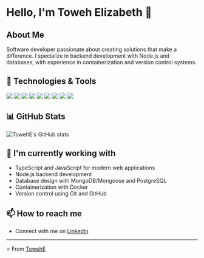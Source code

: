 # Hello, I'm Toweh Elizabeth 👋

## About Me
Software developer passionate about creating solutions that make a difference. I specialize in backend development with Node.js and databases, with experience in containerization and version control systems.

## 🔧 Technologies & Tools
![](https://img.shields.io/badge/Code-TypeScript-informational?style=flat&logo=typescript&logoColor=white&color=2bbc8a)
![](https://img.shields.io/badge/Code-JavaScript-informational?style=flat&logo=javascript&logoColor=white&color=2bbc8a)
![](https://img.shields.io/badge/Backend-Node.js-informational?style=flat&logo=node.js&logoColor=white&color=2bbc8a)
![](https://img.shields.io/badge/Tools-Docker-informational?style=flat&logo=docker&logoColor=white&color=2bbc8a)
![](https://img.shields.io/badge/VCS-Git-informational?style=flat&logo=git&logoColor=white&color=2bbc8a)
![](https://img.shields.io/badge/VCS-GitHub-informational?style=flat&logo=github&logoColor=white&color=2bbc8a)
![](https://img.shields.io/badge/Database-SQL-informational?style=flat&logo=sql&logoColor=white&color=2bbc8a)
![](https://img.shields.io/badge/Database-MongoDB/Mongoose-informational?style=flat&logo=mongodb&logoColor=white&color=2bbc8a)
![](https://img.shields.io/badge/Database-PostgreSQL-informational?style=flat&logo=postgresql&logoColor=white&color=2bbc8a)

## 📊 GitHub Stats
![TowehE's GitHub stats](https://github-readme-stats.vercel.app/api?username=TowehE&show_icons=true&theme=radical)

## 🌱 I'm currently working with
- TypeScript and JavaScript for modern web applications
- Node.js backend development
- Database design with MongoDB/Mongoose and PostgreSQL
- Containerization with Docker
- Version control using Git and GitHub

## 📫 How to reach me
- Connect with me on [LinkedIn](https://www.linkedin.com/in/elizabeth-toweh-830173232/)




---

⭐️ From [TowehE](https://github.com/TowehE)
